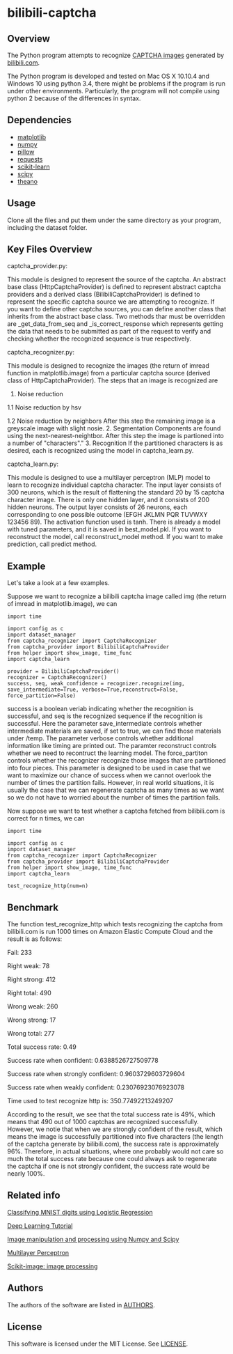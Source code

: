 # bilibili-captcha

## Overview

The Python program attempts to recognize [CAPTCHA images](http://www.bilibili.com/captcha) generated by [bilibili.com](http://www.bilibili.com/).

The Python program is developed and tested on Mac OS X 10.10.4 and Windows 10 using python 3.4, there might be
problems if the program is run under other environments. Particularly, the program will not compile using python
2 because of the differences in syntax.

## Dependencies

- [matplotlib](http://matplotlib.org)
- [numpy](http://www.numpy.org)
- [pillow](https://python-pillow.github.io/)
- [requests](http://www.python-requests.org/en/latest)
- [scikit-learn](http://scikit-learn.org/stable)
- [scipy](http://www.scipy.org)
- [theano](http://deeplearning.net/software/theano)

## Usage

Clone all the files and put them under the same directory as your program, including the dataset folder.

## Key Files Overview

captcha_provider.py:

This module is designed to represent the source of the captcha. An abstract base class (HttpCaptchaProvider) is 
defined to represent abstract captcha providers and a derived class (BilibiliCaptchaProvider) is defined to 
represent the specific captcha source we are attempting to recognize. If you want to define other captcha 
sources, you can define another class that inherits from the abstract base class. Two methods thar must be 
overridden are _get_data_from_seq and _is_correct_response which represents getting the data that needs to be 
submitted as part of the request to verify and checking whether the recognized sequence is true respectively.

captcha_recognizer.py:

This module is designed to recognize the images (the return of imread function in matplotlib.image) from a 
particular captcha source (derived class of HttpCaptchaProvider). The steps that an image is recognized are

1. Noise reduction 

  1.1 Noise reduction by hsv

  1.2 Noise reduction by neighbors
After this step the remaining image is a greyscale image with slight nosie.
2. Segmentation
Components are found using the next-nearest-neightbor.
After this step the image is partioned into a number of "characters"."
3. Recognition
If the partitioned characters is as desired, each is recognized using the model in captcha_learn.py.


captcha_learn.py:

This module is designed to use a multilayer perceptron (MLP) model to learn to recognize individual captcha character.
The input layer consists of 300 neurons, which is the result of flattening the standard 20 by 15 captcha character image.
There is only one hidden layer, and it consists of 200 hidden neurons. The output layer consists of 26 neurons, each corresponding to one possible outcome (EFGH JKLMN PQR TUVWXY  123456 89). The activation function used is tanh. 
There is already a model with tuned parameters, and it is saved in best_model.pkl. If you want to reconstruct the model, call reconstruct_model method. If you want to make prediction, call predict method.

## Example

Let's take a look at a few examples.

Suppose we want to recognize a bilibili captcha image called img (the return of imread in matplotlib.image), we can

    import time

    import config as c
    import dataset_manager
    from captcha_recognizer import CaptchaRecognizer
    from captcha_provider import BilibiliCaptchaProvider
    from helper import show_image, time_func
    import captcha_learn
    
    provider = BilibiliCaptchaProvider()
    recognizer = CaptchaRecognizer()
    success, seq, weak_confidence = recognizer.recognize(img, save_intermediate=True, verbose=True,reconstruct=False, force_partition=False)

success is a boolean veriab indicating whether the recognition is successful, and seq is the recognized sequence if the recognition is successful.
Here the parameter save_intermediate controls whether intermediate materials are saved, if set to true, we can find those materials under /temp. The parameter verbose controls whether additional information like timing are printed out. The paramter reconstruct controls whether we need to recontruct the learning model. The force_partiton controls whether the recognizer recognize those images that are partitioned into four pieces. This parameter is designed to be used in case that we want to maximize our chance of success when we cannot overlook the number of times the partition fails. However, in real world situations, it is usually the case that we can regenerate captcha as many times as we want so we do not have to worried about the number of times the partition fails.

Now suppose we want to test whether a captcha fetched from bilibili.com is correct for n times, we can

    import time

    import config as c
    import dataset_manager
    from captcha_recognizer import CaptchaRecognizer
    from captcha_provider import BilibiliCaptchaProvider
    from helper import show_image, time_func
    import captcha_learn

    test_recognize_http(num=n)

     


## Benchmark

The function test_recognize_http which tests recognizing the captcha from bilibili.com is run 1000 times on Amazon Elastic Compute Cloud and the result is as follows:

Fail:  233

Right weak:  78

Right strong:  412

Right total:  490

Wrong weak:  260

Wrong strong:  17

Wrong total:  277

Total success rate:  0.49

Success rate when confident:  0.6388526727509778

Success rate when strongly confident:  0.9603729603729604

Success rate when weakly confident:  0.23076923076923078

Time used to test recognize http is:  350.77492213249207

According to the result, we see that the total success rate is 49%, which means that 490 out of 1000 captchas are 
recognized successfully. However, we notie that when we are strongly confident of the result, which means the 
image is successfully partitioned into five characters (the length of the captcha generate by 
bilibili.com), the success rate is approximately 96%. Therefore, in actual situations,
where one probably would not care so much the total success rate because one could always ask to regenerate the 
captcha if one is not strongly confident, the success rate would be nearly 100%.

## Related info

[Classifying MNIST digits using Logistic Regression](http://deeplearning.net/tutorial/logreg.html)

[Deep Learning Tutorial](http://deeplearning.net/tutorial/contents.html)

[Image manipulation and processing using Numpy and Scipy](http://scipy-lectures.github.io/advanced/image_processing/)

[Multilayer Perceptron](http://deeplearning.net/tutorial/mlp.html)

[Scikit-image: image processing](http://scipy-lectures.github.io/packages/scikit-image/)

## Authors

The authors of the software are listed in [AUTHORS](AUTHORS).

## License

This software is licensed under the MIT License. See [LICENSE](LICENSE).
